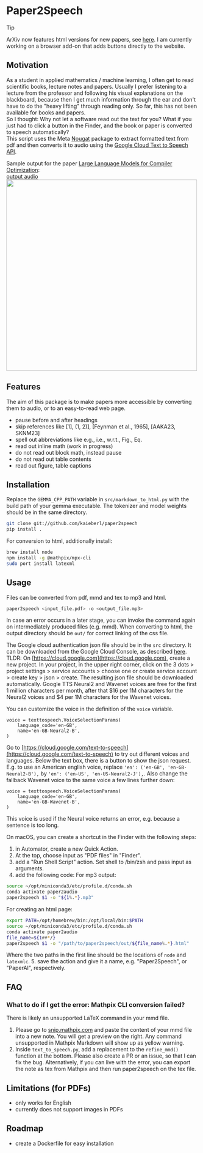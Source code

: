 # Paper2Speech

> [!TIP]
> ArXiv now features html versions for new papers, see [here](https://info.arxiv.org/about/accessible_HTML.html). I am currently working on a browser add-on that adds buttons directly to the website.

## Motivation
As a student in applied mathematics / machine learning, I often get to read scientific books, lecture notes and papers.
Usually I prefer listening to a lecture from the professor and following his visual explanations on the blackboard, because then I get much information through the ear and don't have to do the "heavy lifting" through reading only.
So far, this has not been available for books and papers.  
So I thought: Why not let a software read out the text for you?
What if you just had to click a button in the Finder, and the book or paper is converted to speech automatically?  
This script uses the Meta [Nougat](https://facebookresearch.github.io/nougat/) package to extract formatted text from pdf and then converts it to audio using the [Google Cloud Text to Speech API](https://cloud.google.com/text-to-speech?hl=de).

Sample output for the paper [Large Language Models for Compiler Optimization](https://arxiv.org/abs/2309.07062):  
[output audio](https://github.com/kaieberl/paper2speech/blob/main/Large%20Language%20Models%20for%20Compiler%20Optimization.mp4)  
<img src="https://github.com/kaieberl/paper2speech/blob/main/Large%20Language%20Models%20for%20Compiler%20Optimization.jpg" width="500">

## Features
The aim of this package is to make papers more accessible by converting them to audio, or to an easy-to-read web page.

- pause before and after headings
- skip references like \[1\], \(1, 2)], \[Feynman et al., 1965\], \[AAKA23, SKNM23\]
- spell out abbreviations like e.g., i.e., w.r.t., Fig., Eq.
- read out inline math (work in progress)
- do not read out block math, instead pause
- do not read out table contents
- read out figure, table captions

## Installation
Replace the `GEMMA_CPP_PATH` variable in `src/markdown_to_html.py` with the build path of your gemma executable. The tokenizer and model weights should be in the same directory.
```bash
git clone git://github.com/kaieberl/paper2speech
pip install .
```
For conversion to html, additionally install:
```bash
brew install node
npm install -g @mathpix/mpx-cli
sudo port install latexml
```

## Usage
Files can be converted from pdf, mmd and tex to mp3 and html.
```bash
paper2speech <input_file.pdf> -o <output_file.mp3>
```
In case an error occurs in a later stage, you can invoke the command again on intermediately produced files (e.g. mmd).
When converting to html, the output directory should be `out/` for correct linking of the css file.

The Google cloud authentication json file should be in the `src` directory. It can be downloaded from the Google Cloud Console, as described [here](https://cloud.google.com/api-keys/docs/create-manage-api-keys).  
TLDR: On [https://cloud.google.com](https://cloud.google.com), create a new project. In your project, in the upper right corner, click on the 3 dots > project settings > service accounts > choose one or create service account > create key > json > create.
The resulting json file should be downloaded automatically.
Google TTS Neural2 and Wavenet voices are free for the first 1 million characters per month, after that $16 per 1M characters for the Neural2 voices and $4 per 1M characters for the Wavenet voices.

You can customize the voice in the definition of the `voice` variable.
```python3
voice = texttospeech.VoiceSelectionParams(
    language_code='en-GB',
    name='en-GB-Neural2-B',
)
```
Go to [https://cloud.google.com/text-to-speech](https://cloud.google.com/text-to-speech) to try out different voices and languages. Below the text box, there is a button to show the json request.
E.g. to use an American english voice, replace `'en': ('en-GB', 'en-GB-Neural2-B'),` by `'en': ('en-US', 'en-US-Neural2-J'),`.
Also change the fallback Wavenet voice to the same voice a few lines further down:
```python3
voice = texttospeech.VoiceSelectionParams(
    language_code='en-GB',
    name='en-GB-Wavenet-B',
)
```
This voice is used if the Neural voice returns an error, e.g. because a sentence is too long.

On macOS, you can create a shortcut in the Finder with the following steps:
1. in Automator, create a new Quick Action. 
2. At the top, choose input as "PDF files" in "Finder". 
3. add a "Run Shell Script" action. Set shell to /bin/zsh and pass input as arguments. 
4. add the following code:
For mp3 output:
```bash
source ~/opt/miniconda3/etc/profile.d/conda.sh
conda activate paper2audio
paper2speech $1 -o "${1%.*}.mp3"
```
For creating an html page:
```bash
export PATH=/opt/homebrew/bin:/opt/local/bin:$PATH
source ~/opt/miniconda3/etc/profile.d/conda.sh
conda activate paper2audio
file_name=${1##*/}
paper2speech $1 -o "/path/to/paper2speech/out/${file_name%.*}.html"
```
Where the two paths in the first line should be the locations of `node` and `latexmlc`.
5. save the action and give it a name, e.g. "Paper2Speech", or "PaperAI", respectively.

## FAQ
### What to do if I get the error: Mathpix CLI conversion failed?
There is likely an unsupported LaTeX command in your mmd file.  
1. Please go to [snip.mathpix.com](snip.mathpix.com) and paste the content of your mmd file into a new note. You will get a preview on the right. Any command unsupported in Mathpix Markdown will show up as yellow warning.
2. Inside `text_to_speech.py`, add a replacement to the `refine_mmd()` function at the bottom. Please also create a PR or an issue, so that I can fix the bug. Alternatively, if you can live with the error, you can export the note as tex from Mathpix and then run paper2speech on the tex file.

## Limitations (for PDFs)
- only works for English
- currently does not support images in PDFs

## Roadmap
- create a Dockerfile for easy installation
